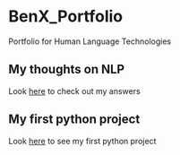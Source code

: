 # BenX_Portfolio
Portfolio for Human Language Technologies

## My thoughts on NLP
Look [here](Overview_of_NLP.pdf) to check out my answers 

## My first python project
Look [here](https://github.com/benchungus/Homework1) to see my first python project
